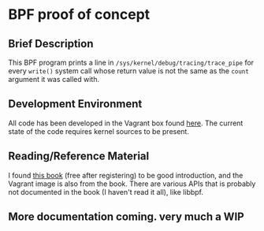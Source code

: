 # BPF proof of concept

## Brief Description
This BPF program prints a line in `/sys/kernel/debug/tracing/trace_pipe` for
every `write()` system call whose return value is not the same as the
`count` argument it was called with.

## Development Environment
All code has been developed in the Vagrant box found
[here](https://github.com/bpftools/linux-observability-with-bpf). The
current state of the code requires kernel sources to be present.

## Reading/Reference Material
I found [this book]() (free after registering) to be good introduction, and the
Vagrant image is also from the book. There are various APIs that is probably
not documented in the book (I haven't read it all), like libbpf.

## More documentation coming. very much a  WIP
